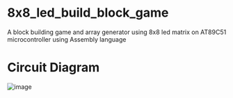 # 8x8_led_build_block_game
A block building game and array generator using 8x8 led matrix on AT89C51 microcontroller using Assembly language  

# Circuit Diagram

![image](https://user-images.githubusercontent.com/91345414/135111918-bd19eae2-0ca9-4c50-a3d4-7ec03be32e3b.png)
